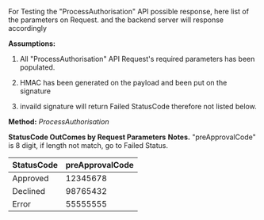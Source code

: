 For Testing the "ProcessAuthorisation" API possible response, here list of the parameters on Request. and the backend server will response accordingly

**Assumptions:**

1. All "ProcessAuthorisation" API Request's required parameters has been populated.

2. HMAC has been generated on the payload and been put on the signature 

3. invaild signature will return Failed StatusCode therefore not listed below.

**Method:** *ProcessAuthorisation*

**StatusCode OutComes by Request Parameters**
**Notes.**
"preApprovalCode" is 8 digit, if length not match, go to Failed Status.

StatusCode | preApprovalCode 
-----------|------------------
Approved | 12345678
Declined | 98765432 
Error    | 55555555